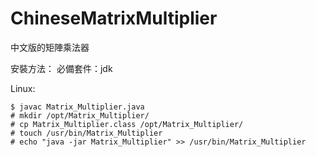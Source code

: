 # ChineseMatrixMultiplier
中文版的矩陣乘法器

安裝方法：
 必備套件：jdk
 
Linux:
    
    $ javac Matrix_Multiplier.java
    # mkdir /opt/Matrix_Multiplier/
    # cp Matrix_Multiplier.class /opt/Matrix_Multiplier/
    # touch /usr/bin/Matrix_Multiplier
    # echo "java -jar Matrix_Multiplier" >> /usr/bin/Matrix_Multiplier
